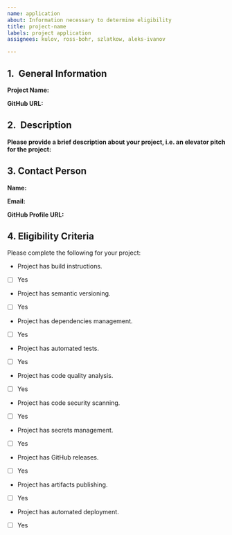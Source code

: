 ```yaml
---
name: application
about: Information necessary to determine eligibility
title: project-name
labels: project application
assignees: kulov, ross-bohr, szlatkow, aleks-ivanov

---
```


## 1.  General Information

**Project Name:**  

**GitHub URL:**  

## 2.  Description

**Please provide a brief description about your project, i.e. an elevator pitch for the project:**

## 3.  Contact Person

**Name:**  

**Email:**  

**GitHub Profile URL:**  

## 4.  Eligibility Criteria

Please complete the following for your project:

* Project has build instructions.
- [ ] Yes
* Project has semantic versioning.
- [ ] Yes
* Project has dependencies management.
- [ ] Yes
* Project has automated tests.
- [ ] Yes
* Project has code quality analysis.
- [ ] Yes
* Project has code security scanning.
- [ ] Yes
* Project has secrets management.
- [ ] Yes
* Project has GitHub releases.
- [ ] Yes
* Project has artifacts publishing.
- [ ] Yes
* Project has automated deployment.
- [ ] Yes
